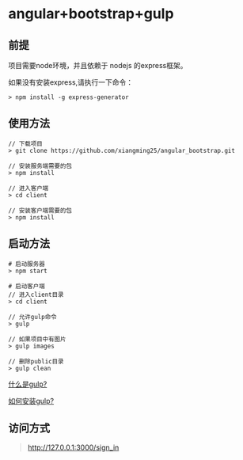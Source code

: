 # angular+bootstrap+gulp

## 前提

项目需要node环境，并且依赖于 nodejs 的express框架。

如果没有安装express,请执行一下命令：
```
> npm install -g express-generator
```


## 使用方法  
```
// 下载项目
> git clone https://github.com/xiangming25/angular_bootstrap.git  

// 安装服务端需要的包
> npm install 

// 进入客户端
> cd client

// 安装客户端需要的包
> npm install
```

## 启动方法
```
# 启动服务器
> npm start  

# 启动客户端
// 进入client目录
> cd client

// 允许gulp命令
> gulp

// 如果项目中有图片
> gulp images

// 删除public目录
> gulp clean

```
[什么是gulp? ](http://www.gulpjs.com.cn/)

[如何安装gulp? ](http://www.gulpjs.com.cn/docs/getting-started/)

## 访问方式
> http://127.0.0.1:3000/sign_in

